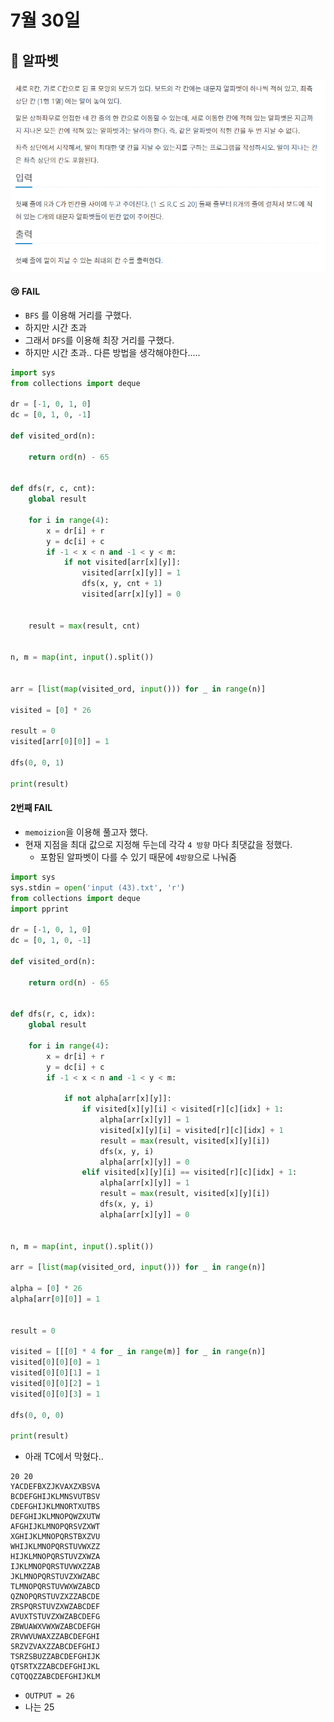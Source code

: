 # 7월 30일

## 🚩 알파벳

[![image-20210730165849757](README.assets/image-20210730165849757.png)](https://www.acmicpc.net/problem/1987)



#### 😢 FAIL

- `BFS` 를 이용해 거리를 구했다.
- 하지만 시간 초과
- 그래서 `DFS`를 이용해 최장 거리를 구했다.
- 하지만 시간 초과.. 다른 방법을 생각해야한다.....

```python
import sys
from collections import deque

dr = [-1, 0, 1, 0]
dc = [0, 1, 0, -1]

def visited_ord(n):

    return ord(n) - 65


def dfs(r, c, cnt):
    global result

    for i in range(4):
        x = dr[i] + r
        y = dc[i] + c
        if -1 < x < n and -1 < y < m:
            if not visited[arr[x][y]]:
                visited[arr[x][y]] = 1
                dfs(x, y, cnt + 1)
                visited[arr[x][y]] = 0


    result = max(result, cnt)


n, m = map(int, input().split())


arr = [list(map(visited_ord, input())) for _ in range(n)]

visited = [0] * 26

result = 0
visited[arr[0][0]] = 1

dfs(0, 0, 1)

print(result)

```



#### 2번째 FAIL

- `memoizion`을 이용해 풀고자 했다.
- 현재 지점을 최대 값으로 지정해 두는데  각각 `4 방향` 마다 최댓값을 정했다.
  - 포함된 알파벳이 다를 수 있기 때문에 `4방향`으로 나눠줌

```python
import sys
sys.stdin = open('input (43).txt', 'r')
from collections import deque
import pprint

dr = [-1, 0, 1, 0]
dc = [0, 1, 0, -1]

def visited_ord(n):

    return ord(n) - 65


def dfs(r, c, idx):
    global result

    for i in range(4):
        x = dr[i] + r
        y = dc[i] + c
        if -1 < x < n and -1 < y < m:

            if not alpha[arr[x][y]]:
                if visited[x][y][i] < visited[r][c][idx] + 1:
                    alpha[arr[x][y]] = 1
                    visited[x][y][i] = visited[r][c][idx] + 1
                    result = max(result, visited[x][y][i])
                    dfs(x, y, i)
                    alpha[arr[x][y]] = 0
                elif visited[x][y][i] == visited[r][c][idx] + 1:
                    alpha[arr[x][y]] = 1
                    result = max(result, visited[x][y][i])
                    dfs(x, y, i)
                    alpha[arr[x][y]] = 0


n, m = map(int, input().split())

arr = [list(map(visited_ord, input())) for _ in range(n)]

alpha = [0] * 26
alpha[arr[0][0]] = 1


result = 0

visited = [[[0] * 4 for _ in range(m)] for _ in range(n)]
visited[0][0][0] = 1
visited[0][0][1] = 1
visited[0][0][2] = 1
visited[0][0][3] = 1

dfs(0, 0, 0)

print(result)


```



- 아래 TC에서 막혔다..

```
20 20
YACDEFBXZJKVAXZXBSVA
BCDEFGHIJKLMNSVUTBSV
CDEFGHIJKLMNORTXUTBS
DEFGHIJKLMNOPQWZXUTW
AFGHIJKLMNOPQRSVZXWT
XGHIJKLMNOPQRSTBXZVU
WHIJKLMNOPQRSTUVWXZZ
HIJKLMNOPQRSTUVZXWZA
IJKLMNOPQRSTUVWXZZAB
JKLMNOPQRSTUVZXWZABC
TLMNOPQRSTUVWXWZABCD
QZNOPQRSTUVZXZZABCDE
ZRSPQRSTUVZXWZABCDEF
AVUXTSTUVZXWZABCDEFG
ZBWUAWXVWXWZABCDEFGH
ZRVWVUWAXZZABCDEFGHI
SRZVZVAXZZABCDEFGHIJ
TSRZSBUZZABCDEFGHIJK
QTSRTXZZABCDEFGHIJKL
CQTQQZZABCDEFGHIJKLM
```

- `OUTPUT = 26`
- 나는 25

